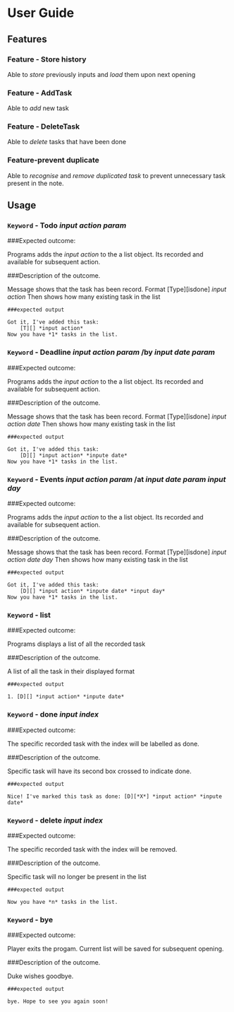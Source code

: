 # User Guide

## Features 

### Feature - Store history

Able to *store* previously inputs and *load* them upon next opening

### Feature - AddTask

Able to *add* new task 

### Feature - DeleteTask

Able to *delete* tasks that have been done

### Feature-prevent duplicate

Able to *recognise* and *remove duplicated task* to prevent unnecessary task present in the note.



## Usage

### `Keyword` - Todo *input action param*

###Expected outcome:

Programs adds the *input action* to the a list object. Its
recorded and available for subsequent action.

###Description of the outcome.

Message shows that the task has been record.
Format [Type][isdone] *input action*
Then shows how many existing task in the list

```
###expected output

Got it, I've added this task:
	[T][] *input action*
Now you have *1* tasks in the list.
```

### `Keyword` - Deadline *input action param* /by *input date param*

###Expected outcome:

Programs adds the *input action* to the a list object. Its
recorded and available for subsequent action.

###Description of the outcome.

Message shows that the task has been record.
Format [Type][isdone] *input action* *date*
Then shows how many existing task in the list

```
###expected output

Got it, I've added this task:
	[D][] *input action* *inpute date*
Now you have *1* tasks in the list.
```
### `Keyword` - Events *input action param* /at *input date param* *input day*

###Expected outcome:

Programs adds the *input action* to the a list object. Its
recorded and available for subsequent action.

###Description of the outcome.

Message shows that the task has been record.
Format [Type][isdone] *input action* *date* *day*
Then shows how many existing task in the list

```
###expected output

Got it, I've added this task:
	[D][] *input action* *inpute date* *input day*
Now you have *1* tasks in the list.
```

### `Keyword` - list

###Expected outcome:

Programs displays a list of all the recorded task

###Description of the outcome.

A list of all the task in their displayed format

```
###expected output

1. [D][] *input action* *inpute date*
```

### `Keyword` - done *input index*

###Expected outcome:

The specific recorded task with the index will be
labelled as done.

###Description of the outcome.

Specific task will have its second box crossed to indicate done.

```
###expected output

Nice! I've marked this task as done: [D][*X*] *input action* *inpute date*

```
### `Keyword` - delete *input index*

###Expected outcome:

The specific recorded task with the index will be
removed.

###Description of the outcome.

Specific task will no longer be present in the list

```
###expected output

Now you have *n* tasks in the list. 
```

### `Keyword` - bye

###Expected outcome:

Player exits the progam. Current list will be saved for subsequent opening.

###Description of the outcome.

Duke wishes goodbye.

```
###expected output

bye. Hope to see you again soon!
```

